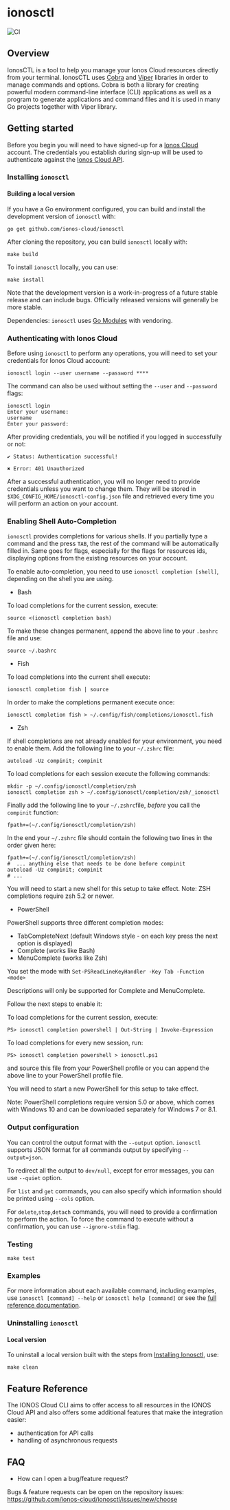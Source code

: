 # ionosctl

![CI](https://github.com/ionos-cloud/ionosctl/workflows/CI/badge.svg)

## Overview

IonosCTL is a tool to help you manage your Ionos Cloud resources directly from your terminal. IonosCTL uses [Cobra](https://github.com/spf13/cobra) and [Viper](https://github.com/spf13/viper) libraries in order to manage commands and options.
Cobra is both a library for creating powerful modern command-line interface (CLI) applications as well as a program to generate applications and command files and it is used in many Go projects together with Viper library. 

## Getting started

Before you begin you will need to have signed-up for a [Ionos Cloud](https://www.ionos.com/enterprise-cloud/signup) account. The credentials you establish during sign-up will be used to authenticate against the [Ionos Cloud API](https://dcd.ionos.com/latest/).

### Installing `ionosctl`

#### Building a local version

If you have a Go environment configured, you can build and install the development version of `ionosctl` with: 
```
go get github.com/ionos-cloud/ionosctl
```

After cloning the repository, you can build `ionosctl` locally with:
```
make build
```
To install `ionosctl` locally, you can use: 
```
make install 
```

Note that the development version is a work-in-progress of a future stable release and can include bugs. Officially released versions will generally be more stable.

Dependencies: `ionosctl` uses [Go Modules](https://github.com/golang/go/wiki/Modules) with vendoring.

### Authenticating with Ionos Cloud

Before using `ionosctl` to perform any operations, you will need to set your credentials for Ionos Cloud account: 

```
ionosctl login --user username --password **** 
```
The command can also be used without setting the `--user` and `--password` flags:
```
ionosctl login
Enter your username:
username
Enter your password:

```

After providing credentials, you will be notified if you logged in successfully or not:

```
✔ Status: Authentication successful!
```

```
✖ Error: 401 Unauthorized
```

After a successful authentication, you will no longer need to provide credentials unless you want to change them. 
They will be stored in `$XDG_CONFIG_HOME/ionosctl-config.json` file and retrieved every time you will perform an action on your account.

### Enabling Shell Auto-Completion

`ionosctl` provides completions for various shells. If you partially type a command and the press `TAB`, the rest of the command will be automatically filled in. 
Same goes for flags, especially for the flags for resources ids, displaying options from the existing resources on your account.

To enable auto-completion, you need to use `ionosctl completion [shell]`, depending on the shell you are using.

- Bash

To load completions for the current session, execute: 
```
source <(ionosctl completion bash)
```

To make these changes permanent, append the above line to your `.bashrc` file and use:
```
source ~/.bashrc
```

- Fish

To load completions into the current shell execute:
```
ionosctl completion fish | source
```

In order to make the completions permanent execute once:
```
ionosctl completion fish > ~/.config/fish/completions/ionosctl.fish
```

- Zsh

If shell completions are not already enabled for your environment, you need to enable them. 
Add the following line to your `~/.zshrc` file:
```
autoload -Uz compinit; compinit
```

To load completions for each session execute the following commands:
```
mkdir -p ~/.config/ionosctl/completion/zsh
ionosctl completion zsh > ~/.config/ionosctl/completion/zsh/_ionosctl
```

Finally add the following line to your `~/.zshrc`file, *before* you
call the `compinit` function:
```
fpath+=(~/.config/ionosctl/completion/zsh)
```

In the end your `~/.zshrc` file should contain the following two lines in the order given here:
```
fpath+=(~/.config/ionosctl/completion/zsh)
#  ... anything else that needs to be done before compinit
autoload -Uz compinit; compinit
# ...
```

You will need to start a new shell for this setup to take effect.
Note: ZSH completions require zsh 5.2 or newer.

- PowerShell

PowerShell supports three different completion modes:

- TabCompleteNext (default Windows style - on each key press the next option is displayed)
- Complete (works like Bash)
- MenuComplete (works like Zsh)

You set the mode with `Set-PSReadLineKeyHandler -Key Tab -Function <mode>`

Descriptions will only be supported for Complete and MenuComplete.

Follow the next steps to enable it:

To load completions for the current session, execute: 
```
PS> ionosctl completion powershell | Out-String | Invoke-Expression
```

To load completions for every new session, run:
```
PS> ionosctl completion powershell > ionosctl.ps1
```

and source this file from your PowerShell profile or you can append the above line to your PowerShell profile file. 

You will need to start a new PowerShell for this setup to take effect.

Note: PowerShell completions require version 5.0 or above, which comes with Windows 10 and can be downloaded separately for Windows 7 or 8.1. 

### Output configuration

You can control the output format with the `--output` option. `ionosctl` supports JSON format for all commands output by specifying `--output=json`.

To redirect all the output to `dev/null`, except for error messages, you can use `--quiet` option. 

For `list` and `get` commands, you can also specify which information should be printed using `--cols` option.

For `delete`,`stop`,`detach` commands, you will need to provide a confirmation to perform the action. To force the command to execute without a confirmation, you can use `--ignore-stdin` flag.

### Testing 

```text
make test
```

### Examples

For more information about each available command, including examples, use `ionosctl [command] --help` or `ionosctl help [command]` or see the [full reference documentation](./docs/commands/README.md). 

### Uninstalling `ionosctl` 

#### Local version

To uninstall a local version built with the steps from [Installing Ionosctl](#building-a-local-version), use:
```text
make clean
```

## Feature Reference 

The IONOS Cloud CLI aims to offer access to all resources in the IONOS Cloud API and also offers some additional features that make the integration easier: 
- authentication for API calls
- handling of asynchronous requests 

## FAQ
- How can I open a bug/feature request?

Bugs & feature requests can be open on the repository issues: https://github.com/ionos-cloud/ionosctl/issues/new/choose
